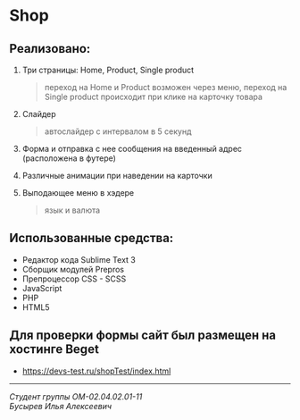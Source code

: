 # Shop

## Реализовано:
 1. Три страницы: Home, Product, Single product 
 
    > переход на Home и Product возможен через меню, переход на Single product происходит при клике на карточку товара
    
 2. Слайдер
    
     > автослайдер с интервалом в 5 секунд
    
 4. Форма и отправка с нее сообщения на введенный адрес (расположена в футере)
 5. Различные анимации при наведении на карточки
 6. Выподающее меню в хэдере
      
     > язык и валюта

## Использованные средства:
 * Редактор кода Sublime Text 3
 * Сборщик модулей Prepros
 * Препроцессор CSS - SCSS
 * JavaScript
 * PHP
 * HTML5

## Для проверки формы сайт был размещен на хостинге Beget 
* https://devs-test.ru/shopTest/index.html

---

*Студент группы ОМ-02.04.02.01-11* <br/>
*Бусырев Илья Алексеевич*
